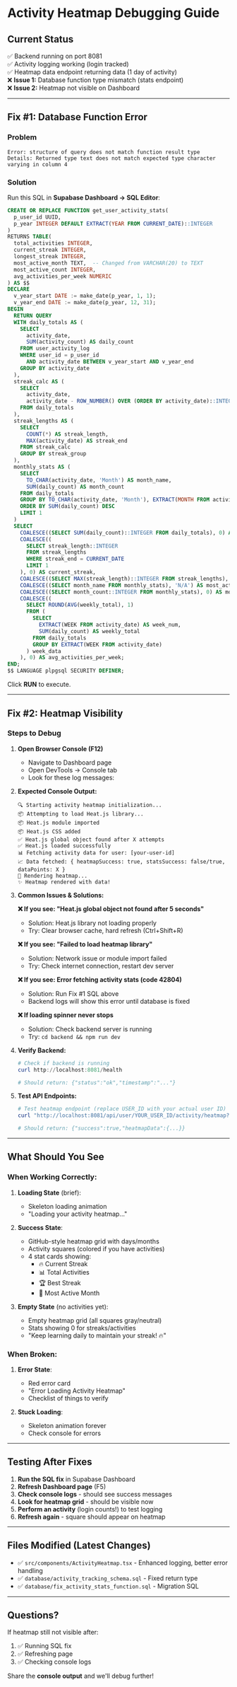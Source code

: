 # Activity Heatmap Debugging Guide

## Current Status
✅ Backend running on port 8081  
✅ Activity logging working (login tracked)  
✅ Heatmap data endpoint returning data (1 day of activity)  
❌ **Issue 1:** Database function type mismatch (stats endpoint)  
❌ **Issue 2:** Heatmap not visible on Dashboard  

---

## Fix #1: Database Function Error

### Problem
```
Error: structure of query does not match function result type
Details: Returned type text does not match expected type character varying in column 4
```

### Solution
Run this SQL in **Supabase Dashboard → SQL Editor**:

```sql
CREATE OR REPLACE FUNCTION get_user_activity_stats(
  p_user_id UUID,
  p_year INTEGER DEFAULT EXTRACT(YEAR FROM CURRENT_DATE)::INTEGER
)
RETURNS TABLE(
  total_activities INTEGER,
  current_streak INTEGER,
  longest_streak INTEGER,
  most_active_month TEXT,  -- Changed from VARCHAR(20) to TEXT
  most_active_count INTEGER,
  avg_activities_per_week NUMERIC
) AS $$
DECLARE
  v_year_start DATE := make_date(p_year, 1, 1);
  v_year_end DATE := make_date(p_year, 12, 31);
BEGIN
  RETURN QUERY
  WITH daily_totals AS (
    SELECT 
      activity_date,
      SUM(activity_count) AS daily_count
    FROM user_activity_log
    WHERE user_id = p_user_id
      AND activity_date BETWEEN v_year_start AND v_year_end
    GROUP BY activity_date
  ),
  streak_calc AS (
    SELECT 
      activity_date,
      activity_date - ROW_NUMBER() OVER (ORDER BY activity_date)::INTEGER AS streak_group
    FROM daily_totals
  ),
  streak_lengths AS (
    SELECT 
      COUNT(*) AS streak_length,
      MAX(activity_date) AS streak_end
    FROM streak_calc
    GROUP BY streak_group
  ),
  monthly_stats AS (
    SELECT 
      TO_CHAR(activity_date, 'Month') AS month_name,
      SUM(daily_count) AS month_count
    FROM daily_totals
    GROUP BY TO_CHAR(activity_date, 'Month'), EXTRACT(MONTH FROM activity_date)
    ORDER BY SUM(daily_count) DESC
    LIMIT 1
  )
  SELECT 
    COALESCE((SELECT SUM(daily_count)::INTEGER FROM daily_totals), 0) AS total_activities,
    COALESCE((
      SELECT streak_length::INTEGER
      FROM streak_lengths
      WHERE streak_end = CURRENT_DATE
      LIMIT 1
    ), 0) AS current_streak,
    COALESCE((SELECT MAX(streak_length)::INTEGER FROM streak_lengths), 0) AS longest_streak,
    COALESCE((SELECT month_name FROM monthly_stats), 'N/A') AS most_active_month,
    COALESCE((SELECT month_count::INTEGER FROM monthly_stats), 0) AS most_active_count,
    COALESCE((
      SELECT ROUND(AVG(weekly_total), 1)
      FROM (
        SELECT 
          EXTRACT(WEEK FROM activity_date) AS week_num,
          SUM(daily_count) AS weekly_total
        FROM daily_totals
        GROUP BY EXTRACT(WEEK FROM activity_date)
      ) week_data
    ), 0) AS avg_activities_per_week;
END;
$$ LANGUAGE plpgsql SECURITY DEFINER;
```

Click **RUN** to execute.

---

## Fix #2: Heatmap Visibility

### Steps to Debug

1. **Open Browser Console (F12)**
   - Navigate to Dashboard page
   - Open DevTools → Console tab
   - Look for these log messages:

2. **Expected Console Output:**
   ```
   🔍 Starting activity heatmap initialization...
   📦 Attempting to load Heat.js library...
   📦 Heat.js module imported
   📦 Heat.js CSS added
   ✅ Heat.js global object found after X attempts
   ✅ Heat.js loaded successfully
   📊 Fetching activity data for user: [your-user-id]
   📈 Data fetched: { heatmapSuccess: true, statsSuccess: false/true, dataPoints: X }
   🎨 Rendering heatmap...
   ✨ Heatmap rendered with data!
   ```

3. **Common Issues & Solutions:**

   **❌ If you see: "Heat.js global object not found after 5 seconds"**
   - Solution: Heat.js library not loading properly
   - Try: Clear browser cache, hard refresh (Ctrl+Shift+R)

   **❌ If you see: "Failed to load heatmap library"**
   - Solution: Network issue or module import failed
   - Try: Check internet connection, restart dev server

   **❌ If you see: Error fetching activity stats (code 42804)**
   - Solution: Run Fix #1 SQL above
   - Backend logs will show this error until database is fixed

   **❌ If loading spinner never stops**
   - Solution: Check backend server is running
   - Try: `cd backend && npm run dev`

4. **Verify Backend:**
   ```powershell
   # Check if backend is running
   curl http://localhost:8081/health
   
   # Should return: {"status":"ok","timestamp":"..."}
   ```

5. **Test API Endpoints:**
   ```powershell
   # Test heatmap endpoint (replace USER_ID with your actual user ID)
   curl "http://localhost:8081/api/user/YOUR_USER_ID/activity/heatmap?startDate=2025-01-01&endDate=2025-12-31"
   
   # Should return: {"success":true,"heatmapData":{...}}
   ```

---

## What Should You See

### When Working Correctly:

1. **Loading State** (brief):
   - Skeleton loading animation
   - "Loading your activity heatmap..."

2. **Success State**:
   - GitHub-style heatmap grid with days/months
   - Activity squares (colored if you have activities)
   - 4 stat cards showing:
     - 🔥 Current Streak
     - 📊 Total Activities  
     - 🏆 Best Streak
     - 📅 Most Active Month

3. **Empty State** (no activities yet):
   - Empty heatmap grid (all squares gray/neutral)
   - Stats showing 0 for streaks/activities
   - "Keep learning daily to maintain your streak! 🔥"

### When Broken:

1. **Error State**:
   - Red error card
   - "Error Loading Activity Heatmap"
   - Checklist of things to verify

2. **Stuck Loading**:
   - Skeleton animation forever
   - Check console for errors

---

## Testing After Fixes

1. **Run the SQL fix** in Supabase Dashboard
2. **Refresh Dashboard page** (F5)
3. **Check console logs** - should see success messages
4. **Look for heatmap grid** - should be visible now
5. **Perform an activity** (login counts!) to test logging
6. **Refresh again** - square should appear on heatmap

---

## Files Modified (Latest Changes)

- ✅ `src/components/ActivityHeatmap.tsx` - Enhanced logging, better error handling
- ✅ `database/activity_tracking_schema.sql` - Fixed return type
- ✅ `database/fix_activity_stats_function.sql` - Migration SQL

---

## Questions?

If heatmap still not visible after:
1. ✅ Running SQL fix
2. ✅ Refreshing page  
3. ✅ Checking console logs

Share the **console output** and we'll debug further!
